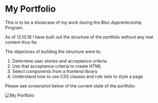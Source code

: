# My Portfolio

This is to be a showcase of my work during the Bloc Apprenticeship Program.

As of 12.10.18 I have built out the structure of the portfolio without any real content thus far.

The objectives of building the structure were to:
1. Determine user stories and acceptance criteria
2. Use that acceptance criteria to create HTML
3. Select components from a frontend library
4. Understand how to use CSS classes and rule sets to style a page

Please see screenshot below of the current state of the portfolio:

![My Portfolio](https://octodex.github.com/images/yaktocat.png)

